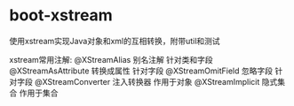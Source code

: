 # boot-xstream
使用xstream实现Java对象和xml的互相转换，附带util和测试


xstream常用注解:
	@XStreamAlias 别名注解 针对类和字段
	@XStreamAsAttribute 转换成属性 针对字段
	@XStreamOmitField 忽略字段 针对字段
	@XStreamConverter 注入转换器 作用于对象
	@XStreamImplicit 隐式集合 作用于集合